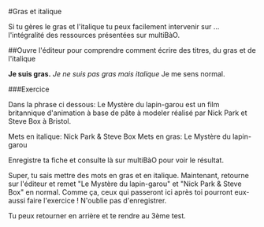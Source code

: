 #Gras et italique

Si tu gères le gras et l'italique tu peux facilement intervenir sur ... l'intégralité des ressources présentées sur multiBàO.

##Ouvre l'éditeur pour comprendre comment écrire des titres, du gras et de l'italique

**Je suis gras.**
*Je ne suis pas gras mais italique* 
Je me sens normal.

###Exercice

Dans la phrase ci dessous:
Le Mystère du lapin-garou est un film britannique d'animation à base de pâte à modeler réalisé par Nick Park et Steve Box à Bristol.

Mets en italique: Nick Park & Steve Box
Mets en gras: Le Mystère du lapin-garou

Enregistre ta fiche et consulte là sur multiBàO pour voir le résultat.

Super, tu sais mettre des mots en gras et en italique. Maintenant, retourne sur l'éditeur et remet "Le Mystère du lapin-garou" et "Nick Park & Steve Box" en normal. Comme ça, ceux qui passeront ici après toi pourront eux-aussi faire l'exercice ! N'oublie pas d'enregistrer.

Tu peux retourner en arrière et te rendre au 3ème test.
